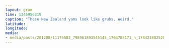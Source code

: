 ```yaml
---
layout: gram
time: 1345956319
caption: "These New Zealand yams look like grubs. Weird."
latitude: 
longitude: 
media:
- media/posts/201208/11176582_798961893545145_1704788171_n_17842288252000351.jpg
---
```

